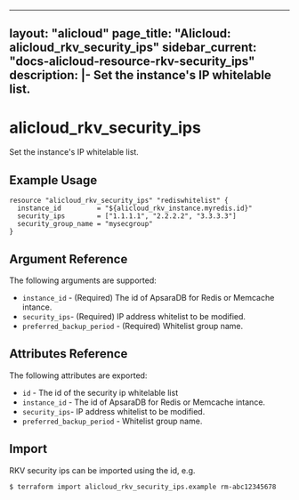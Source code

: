 
---
layout: "alicloud"
page_title: "Alicloud: alicloud_rkv_security_ips"
sidebar_current: "docs-alicloud-resource-rkv-security_ips"
description: |-
  Set the instance's IP whitelable list.
---

# alicloud\_rkv\_security_ips

Set the instance's IP whitelable list.

## Example Usage

```
resource "alicloud_rkv_security_ips" "rediswhitelist" {
  instance_id         = "${alicloud_rkv_instance.myredis.id}"
  security_ips        = ["1.1.1.1", "2.2.2.2", "3.3.3.3"]
  security_group_name = "mysecgroup"
}
```

## Argument Reference

The following arguments are supported:
* `instance_id` - (Required) The id of ApsaraDB for Redis or Memcache intance.
* `security_ips`- (Required) IP address whitelist to be modified.
* `preferred_backup_period` - (Required) Whitelist group name.

## Attributes Reference

The following attributes are exported:
* `id` - The id of the security ip whitelable list
* `instance_id` - The id of ApsaraDB for Redis or Memcache intance.
* `security_ips`- IP address whitelist to be modified.
* `preferred_backup_period` - Whitelist group name.

## Import

RKV security ips can be imported using the id, e.g.

```
$ terraform import alicloud_rkv_security_ips.example rm-abc12345678    
```
